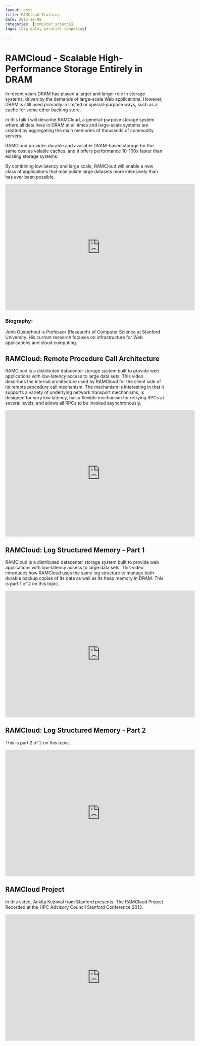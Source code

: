 ```yaml
---
layout: post
title: RAMCloud Training
date: 2015-10-08
categories: [computer science]
tags: [big data, parallel computing]

---
```



# RAMCloud - Scalable High-Performance Storage Entirely in DRAM

In recent years DRAM has played a larger and larger role in storage systems, driven by the demands of large-scale Web applications. However, DRAM is still used primarily in limited or special-purpose ways, such as a cache for some other backing store. 

In this talk I will describe RAMCloud, a general-purpose storage system where all data lives in DRAM at all times and large-scale systems are created by aggregating the main memories of thousands of commodity servers. 

RAMCloud provides durable and available DRAM-based storage for the same cost as volatile caches, and it offers performance 10-100x faster than existing storage systems. 

By combining low latency and large scale, RAMCloud will enable a new class of applications that manipulate large datasets more intensively than has ever been possible.


<iframe width="600" height="400" src="https://www.youtube.com/embed/lcUvU3b5co8" frameborder="0" allowfullscreen></iframe>

### Biography:

John Ousterhout is Professor (Research) of Computer Science at Stanford University. His current research focuses on infrastructure for Web applications and cloud computing.

## RAMCloud: Remote Procedure Call Architecture

RAMCloud is a distributed datacenter storage system built to provide web applications with low-latency access to large data sets. This video describes the internal architecture used by RAMCloud for the client side of its remote procedure call mechanism. The mechanism is interesting in that it supports a variety of underlying network transport mechanisms, is designed for very low latency, has a flexible mechanism for retrying RPCs at several levels, and allows all RPCs to be invoked asynchronously.

<iframe width="600" height="400" src="https://www.youtube.com/embed/t_aTEJ63I74" frameborder="0" allowfullscreen></iframe>

## RAMCloud: Log Structured Memory - Part 1

RAMCloud is a distributed datacenter storage system built to provide web applications with low-latency access to large data sets. This video introduces how RAMCloud uses the same log structure to manage both durable backup copies of its data as well as its heap memory in DRAM. This is part 1 of 2 on this topic.

<iframe width="600" height="400" src="https://www.youtube.com/embed/8dSkVar2C34" frameborder="0" allowfullscreen></iframe>

## RAMCloud: Log Structured Memory - Part 2

This is part 2 of 2 on this topic.

<iframe width="600" height="400" src="https://www.youtube.com/embed/gXprpPlLl48" frameborder="0" allowfullscreen></iframe>

## RAMCloud Project
In this video, Ankita Kejriwal from Stanford presents: The RAMCloud Project. Recorded at the HPC Advisory Council Stanford Conference 2013.

<iframe width="600" height="400" src="https://www.youtube.com/embed/6B9CLcDLwmE" frameborder="0" allowfullscreen></iframe>